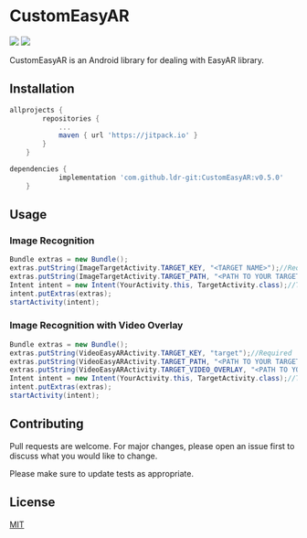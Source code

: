 # CustomEasyAR

[![](https://jitpack.io/v/ldr-git/CustomEasyAR.svg)](https://jitpack.io/#ldr-git/CustomEasyAR) [![](https://img.shields.io/github/issues/ldr-git/CustomEasyAR)](https://github.com/ldr-git/CustomEasyAR/issues)

CustomEasyAR is an Android library for dealing with EasyAR library.

## Installation

```gradle
allprojects {
		repositories {
			...
			maven { url 'https://jitpack.io' }
		}
	}
```

```gradle
dependencies {
	        implementation 'com.github.ldr-git:CustomEasyAR:v0.5.0'
	}
```

## Usage

### Image Recognition
```java
Bundle extras = new Bundle();
extras.putString(ImageTargetActivity.TARGET_KEY, "<TARGET NAME>");//Required
extras.putString(ImageTargetActivity.TARGET_PATH, "<PATH TO YOUR TARGET>");//Required
Intent intent = new Intent(YourActivity.this, TargetActivity.class);//TargetActivity is extending ImageTargetActivity
intent.putExtras(extras);
startActivity(intent);
```

### Image Recognition with Video Overlay
```java
Bundle extras = new Bundle();
extras.putString(VideoEasyARActivity.TARGET_KEY, "target");//Required
extras.putString(VideoEasyARActivity.TARGET_PATH, "<PATH TO YOUR TARGET>");//Required
extras.putString(VideoEasyARActivity.TARGET_VIDEO_OVERLAY, "<PATH TO YOUR TARGET OVERLAY VIDEO>");//Required
Intent intent = new Intent(YourActivity.this, TargetActivity.class);//TargetActivity is extending VideoTargetActivity
intent.putExtras(extras);
startActivity(intent);
```

## Contributing
Pull requests are welcome. For major changes, please open an issue first to discuss what you would like to change.

Please make sure to update tests as appropriate.

## License
[MIT](https://choosealicense.com/licenses/mit/)
